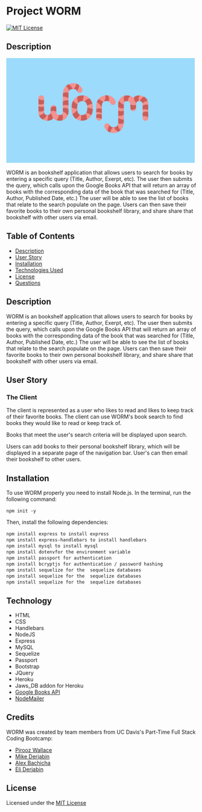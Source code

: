 # Project WORM

[![MIT License](https://img.shields.io/badge/license-MIT-blue.svg)](#license)

## Description

<img src="public/stylesheets/worm2.png" alt="picture of cartoon worm" width="500"/>

WORM is an bookshelf application that allows users to search for books by entering a specific query (Title, Author, Exerpt, etc). The user then submits the query, which calls upon the Google Books API that will return an array of books with the corresponding data of the book that was searched for (Title, Author, Published Date, etc.) The user will be able to see the list of books that relate to the search populate on the page. Users can then save their favorite books to their own personal bookshelf library, and share share that bookshelf with other users via email.

## Table of Contents
* [Description](#description)
* [User Story](#userstory)
* [Installation](#installation)
* [Technologies Used](#tech)
* [License](#license)
* [Questions](#questions)

## Description

WORM is an bookshelf application that allows users to search for books by entering a specific query (Title, Author, Exerpt, etc). The user then submits the query, which calls upon the Google Books API that will return an array of books with the corresponding data of the book that was searched for (Title, Author, Published Date, etc.) The user will be able to see the list of books that relate to the search populate on the page. Users can then save their favorite books to their own personal bookshelf library, and share share that bookshelf with other users via email.

## User Story

### The Client

The client is represented as a user who likes to read and likes to keep track of their favorite books. The client can use WORM's book search to find books they would like to read or keep track of.

Books that meet the user's search criteria will be displayed upon search.

Users can add books to their personal bookshelf library, which will be displayed in a separate page of the navigation bar. User's can then email their bookshelf to other users.

## Installation

To use WORM properly you need to install Node.js. In the terminal, run the following command: 

``` 
npm init -y 
```

Then, install the following dependencies:
```
npm install express to install express
npm install express-handlebars to install handlebars
npm install mysql to install mysql
npm install dotenvfor the environment variable 
npm install passport for authentication
npm install bcryptjs for authentication / password hashing
npm install sequelize for the  sequelize databases
npm install sequelize for the  sequelize databases
npm install sequelize for the  sequelize databases
```

## Technology

* HTML
* CSS
* Handlebars
* NodeJS
* Express 
* MySQL 
* Sequelize
* Passport
* Bootstrap
* JQuery
* Heroku
* Jaws_DB addon for Heroku
* [Google Books API](https://developers.google.com/books)
* [NodeMailer](https://nodemailer.com/usage/)

## Credits

WORM was created by team members from UC Davis's Part-Time Full Stack Coding Bootcamp: 

* [Pirooz Wallace](https://github.com/attack-theoRy)
* [Mike Derjabin](https://github.com/mikederjabin)
* [Alex Bachicha](https://github.com/alexbachicha)
* [Eli Derjabin](https://github.com/derjabineli)

## License 

Licensed under the [MIT License](LICENSE.txt)